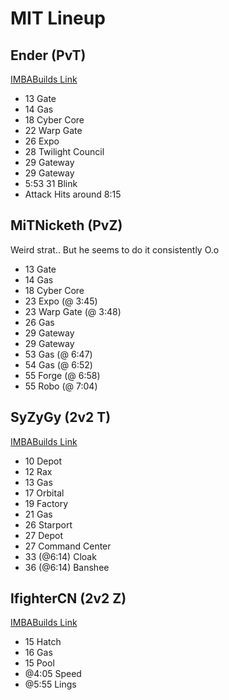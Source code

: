 # MIT Lineup 

## Ender (PvT)

[IMBABuilds Link](http://imbabuilds.com/hots-protoss/hots-pvt/pvt-duckdeoks-2-base-blink-timing/)

- 13 Gate
- 14 Gas
- 18 Cyber Core
- 22 Warp Gate
- 26 Expo
- 28 Twilight Council
- 29 Gateway
- 29 Gateway
- 5:53 31 Blink
- Attack Hits around 8:15

## MiTNicketh (PvZ)

Weird strat.. But he seems to do it consistently O.o

- 13 Gate
- 14 Gas
- 18 Cyber Core
- 23 Expo (@ 3:45)
- 23 Warp Gate (@ 3:48)
- 26 Gas
- 29 Gateway
- 29 Gateway
- 53 Gas (@ 6:47)
- 54 Gas (@ 6:52)
- 55 Forge (@ 6:58)
- 55 Robo (@ 7:04)

## SyZyGy (2v2 T)

[IMBABuilds Link](http://imbabuilds.com/hots-terran/hots-tvt/tvt-taejas-hots-banshee-build/)

- 10 Depot
- 12 Rax
- 13 Gas
- 17 Orbital
- 19 Factory
- 21 Gas
- 26 Starport
- 27 Depot
- 27 Command Center
- 33 (@6:14) Cloak
- 36 (@6:14) Banshee

## lfighterCN (2v2 Z)

[IMBABuilds Link](http://imbabuilds.com/hots-zerg/hots-zvt/zvt-2-base-speedling-timing/)

- 15 Hatch
- 16 Gas
- 15 Pool
- @4:05 Speed
- @5:55 Lings 


